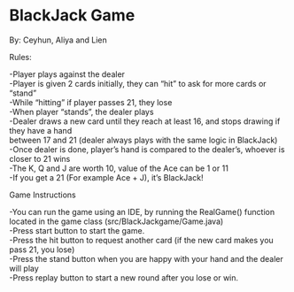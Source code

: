# BlackJack Game

By: Ceyhun, Aliya and Lien 


Rules:<br />

-Player plays against the dealer<br />
-Player is given 2 cards initially, they can “hit” to ask for more cards or “stand” <br />
-While “hitting” if player passes 21, they lose<br />
-When player “stands”, the dealer plays<br />
-Dealer draws a new card until they reach at least 16, and stops drawing if they have a hand <br />
between 17 and 21 (dealer always plays with the same logic in BlackJack)<br />
-Once dealer is done, player’s hand is compared to the dealer’s, whoever is closer to 21 wins<br />
-The K, Q and J are worth 10,  value of the Ace can be 1 or 11<br />
-If you get a 21 (For example Ace + J), it’s BlackJack!<br />

Game Instructions<br />

-You can run the game using an IDE, by running the RealGame() function located in the game class (src/BlackJackgame/Game.java) <br />
-Press start button to start the game. <br />
-Press the hit button to request another card (if the new card makes you pass 21,  you lose)<br />
-Press the stand button when you are happy with your hand and the dealer will play<br />
-Press replay button to start a new round after you lose or win. <br />

